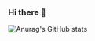 ### Hi there 👋

![Anurag's GitHub stats](https://github-readme-stats.vercel.app/api?username=PatoProgramador&show_icons=true&theme=synthwave)
